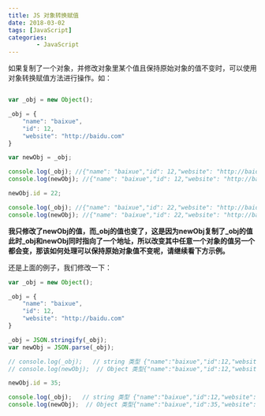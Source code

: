 ```yaml
---
title: JS 对象转换赋值
date: 2018-03-02
tags: [JavaScript]
categories: 
        - JavaScript
---
```


如果复制了一个对象，并修改对象里某个值且保持原始对象的值不变时，可以使用对象转换赋值方法进行操作。如：
``` JavaScript

var _obj = new Object();

_obj = {
    "name": "baixue",
    "id": 12,
    "website": "http://baidu.com"
}

var newObj = _obj;

console.log(_obj); //{"name": "baixue","id": 12,"website": "http://baidu.com"}
console.log(newObj); //{"name": "baixue","id": 12,"website": "http://baidu.com"}

newObj.id = 22;

console.log(_obj); //{"name": "baixue","id": 22,"website": "http://baidu.com"}
console.log(newObj); //{"name": "baixue","id": 22,"website": "http://baidu.com"}
```
<!-- more -->
**我只修改了newObj的值，而_obj的值也变了，这是因为newObj复制了_obj的值此时_obj和newObj同时指向了一个地址，所以改变其中任意一个对象的值另一个都会变，那该如何处理可以保持原始对象值不变呢，请继续看下方示例。**

还是上面的例子，我们修改一下：
``` JavaScript
var _obj = new Object();

_obj = {
    "name": "baixue",
    "id": 12,
    "website": "http://baidu.com"
}

_obj = JSON.stringify(_obj);
var newObj = JSON.parse(_obj);

// console.log(_obj);   // string 类型 {"name":"baixue","id":12,"website":"http://baidu.com"}  
// console.log(newObj);  // Object 类型{"name":"baixue","id":12,"website":"http://baidu.com"}

newObj.id = 35;

console.log(_obj);   // string 类型 {"name":"baixue","id":12,"website":"http://baidu.com"}  
console.log(newObj);  // Object 类型{"name":"baixue","id":35,"website":"http://baidu.com"}
```